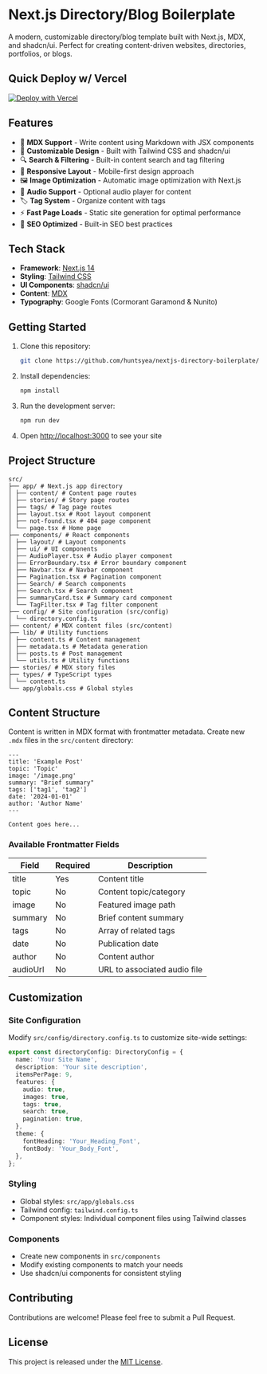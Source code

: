 # Next.js Directory/Blog Boilerplate

A modern, customizable directory/blog template built with Next.js, MDX, and shadcn/ui. Perfect for creating content-driven websites, directories, portfolios, or blogs.

## Quick Deploy w/ Vercel
[![Deploy with Vercel](https://vercel.com/button)](https://vercel.com/new/clone?repository-url=https%3A%2F%2Fgithub.com%2Fhuntsyea%2Fnextjs-directory-boilerplate&project-name=nextjs-boilerplate&repository-name=nextjs-boilerplate&skippable-integrations=1)

## Features

- 📝 **MDX Support** - Write content using Markdown with JSX components
- 🎨 **Customizable Design** - Built with Tailwind CSS and shadcn/ui
- 🔍 **Search & Filtering** - Built-in content search and tag filtering
- 📱 **Responsive Layout** - Mobile-first design approach
- 🖼️ **Image Optimization** - Automatic image optimization with Next.js
- 🎵 **Audio Support** - Optional audio player for content
- 🏷️ **Tag System** - Organize content with tags
- ⚡ **Fast Page Loads** - Static site generation for optimal performance
- 🎯 **SEO Optimized** - Built-in SEO best practices

## Tech Stack

- **Framework**: [Next.js 14](https://nextjs.org/)
- **Styling**: [Tailwind CSS](https://tailwindcss.com/)
- **UI Components**: [shadcn/ui](https://ui.shadcn.com/)
- **Content**: [MDX](https://mdxjs.com/)
- **Typography**: Google Fonts (Cormorant Garamond & Nunito)

## Getting Started

1. Clone this repository:
   ```bash
   git clone https://github.com/huntsyea/nextjs-directory-boilerplate/
   ```

2. Install dependencies:
   ```bash
   npm install
   ```

3. Run the development server:
   ```bash
   npm run dev
   ```

4. Open [http://localhost:3000](http://localhost:3000) to see your site

## Project Structure

```
src/
├── app/ # Next.js app directory
│ ├── content/ # Content page routes
│ ├── stories/ # Story page routes
│ ├── tags/ # Tag page routes
│ ├── layout.tsx # Root layout component
│ ├── not-found.tsx # 404 page component
│ └── page.tsx # Home page
├── components/ # React components
│ ├── layout/ # Layout components
│ ├── ui/ # UI components
│ ├── AudioPlayer.tsx # Audio player component
│ ├── ErrorBoundary.tsx # Error boundary component
│ ├── Navbar.tsx # Navbar component
│ ├── Pagination.tsx # Pagination component
│ ├── Search/ # Search components
│ ├── Search.tsx # Search component
│ ├── summaryCard.tsx # Summary card component
│ └── TagFilter.tsx # Tag filter component
├── config/ # Site configuration (src/config)
│ └── directory.config.ts
├── content/ # MDX content files (src/content)
├── lib/ # Utility functions
│ ├── content.ts # Content management
│ ├── metadata.ts # Metadata generation
│ ├── posts.ts # Post management
│ └── utils.ts # Utility functions
├── stories/ # MDX story files
├── types/ # TypeScript types
│ └── content.ts
└── app/globals.css # Global styles
```

## Content Structure

Content is written in MDX format with frontmatter metadata. Create new `.mdx` files in the `src/content` directory:

```mdx
---
title: 'Example Post'
topic: 'Topic'
image: '/image.png'
summary: "Brief summary"
tags: ['tag1', 'tag2']
date: '2024-01-01'
author: 'Author Name'
---

Content goes here...
```

### Available Frontmatter Fields

| Field    | Required | Description                    |
|----------|----------|--------------------------------|
| title    | Yes      | Content title                  |
| topic    | No       | Content topic/category         |
| image    | No       | Featured image path            |
| summary  | No       | Brief content summary          |
| tags     | No       | Array of related tags          |
| date     | No       | Publication date               |
| author   | No       | Content author                 |
| audioUrl | No       | URL to associated audio file   |

## Customization

### Site Configuration

Modify `src/config/directory.config.ts` to customize site-wide settings:

```typescript
export const directoryConfig: DirectoryConfig = {
  name: 'Your Site Name',
  description: 'Your site description',
  itemsPerPage: 9,
  features: {
    audio: true,
    images: true,
    tags: true,
    search: true,
    pagination: true,
  },
  theme: {
    fontHeading: 'Your_Heading_Font',
    fontBody: 'Your_Body_Font',
  },
};
```

### Styling

- Global styles: `src/app/globals.css`
- Tailwind config: `tailwind.config.ts`
- Component styles: Individual component files using Tailwind classes

### Components

- Create new components in `src/components`
- Modify existing components to match your needs
- Use shadcn/ui components for consistent styling

## Contributing

Contributions are welcome! Please feel free to submit a Pull Request.

## License

This project is released under the [MIT License](LICENSE).
